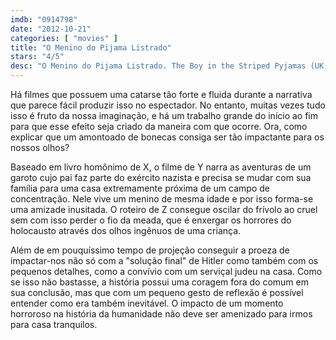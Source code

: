 ```yaml
---
imdb: "0914798"
date: "2012-10-21"
categories: [ "movies" ]
title: "O Menino do Pijama Listrado"
stars: "4/5"
desc: "O Menino do Pijama Listrado. The Boy in the Striped Pyjamas (UK, 2008). Dirigido por Mark Herman. Escrito por John Boyne, Mark Herman. Com Asa Butterfield, Zac Mattoon O'Brien, Domonkos Németh, Henry Kingsmill, Vera Farmiga, Cara Horgan, Zsuzsa Holl, Amber Beattie, László Áron."
---
```

Há filmes que possuem uma catarse tão forte e fluida durante a narrativa que parece fácil produzir isso no espectador. No entanto, muitas vezes tudo isso é fruto da nossa imaginação, e há um trabalho grande do início ao fim para que esse efeito seja criado da maneira com que ocorre. Ora, como explicar que um amontoado de bonecas consiga ser tão impactante para os nossos olhos?

Baseado em livro homônimo de X, o filme de Y narra as aventuras de um garoto cujo pai faz parte do exército nazista e precisa se mudar com sua família para uma casa extremamente próxima de um campo de concentração. Nele vive um menino de mesma idade e por isso forma-se uma amizade inusitada. O roteiro de Z consegue oscilar do frívolo ao cruel sem com isso perder o fio da meada, que é enxergar os horrores do holocausto através dos olhos ingênuos de uma criança.

Além de em pouquíssimo tempo de projeção conseguir a proeza de impactar-nos não só com a "solução final" de Hitler como também com os pequenos detalhes, como a convívio com um serviçal judeu na casa. Como se isso não bastasse, a história possui uma coragem fora do comum em sua conclusão, mas que com um pequeno gesto de reflexão é possível entender como era também inevitável. O impacto de um momento horroroso na história da humanidade não deve ser amenizado para irmos para casa tranquilos.

